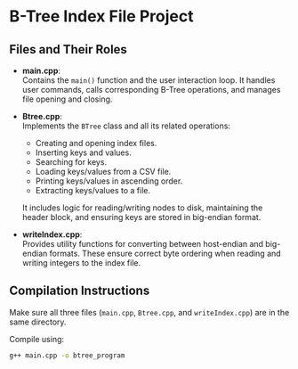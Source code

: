 # B-Tree Index File Project

## Files and Their Roles
- **main.cpp**:  
  Contains the `main()` function and the user interaction loop. It handles user commands, calls corresponding B-Tree operations, and manages file opening and closing.

- **Btree.cpp**:  
  Implements the `BTree` class and all its related operations:
  - Creating and opening index files.
  - Inserting keys and values.
  - Searching for keys.
  - Loading keys/values from a CSV file.
  - Printing keys/values in ascending order.
  - Extracting keys/values to a file.
  
  It includes logic for reading/writing nodes to disk, maintaining the header block, and ensuring keys are stored in big-endian format.

- **writeIndex.cpp**:  
  Provides utility functions for converting between host-endian and big-endian formats. These ensure correct byte ordering when reading and writing integers to the index file.

## Compilation Instructions
Make sure all three files (`main.cpp`, `Btree.cpp`, and `writeIndex.cpp`) are in the same directory.

Compile using:
```bash
g++ main.cpp -o btree_program
